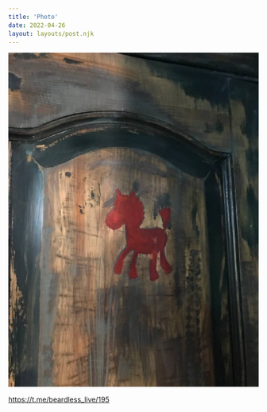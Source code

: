 ```yaml
---
title: 'Photo'
date: 2022-04-26
layout: layouts/post.njk
---
```


![](/img/AgACAgIAAx0CVDWW-AADw2Jn_tddVEZv0ZjXIbgIvEg8bE9tAAJBuTEbaG5BS270R1q1Tj7MAQADAgADcwADJAQ.jpg
)


https://t.me/beardless_live/195